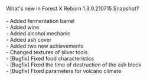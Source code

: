 What's new in Forest X Reborn 1.3.0.210715 Snapshot?<br />
<br /> - Added fermentation barrel
<br /> - Added wine
<br /> - Added alcohol mechanic
<br /> - Added ash cover
<br /> - Added two new achievements
<br /> - Changed textures of silver tools
<br /> - [Bugfix] Fixed food characteristics
<br /> - [Bugfix] Fixed the time of destruction of the ash block
<br /> - [Bugfix] Fixed parameters for volcano climate